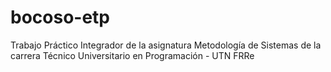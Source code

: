# bocoso-etp
Trabajo Práctico Integrador de la asignatura Metodología de Sistemas de la carrera Técnico Universitario en Programación - UTN FRRe

